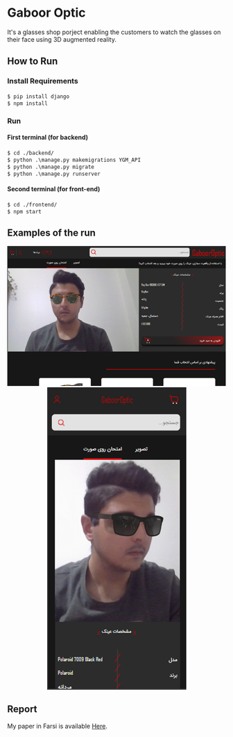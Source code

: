 # Gaboor Optic

It's a glasses shop porject enabling the customers to watch the glasses on their face using 3D augmented reality.

## How to Run
### Install Requirements
    $ pip install django
    $ npm install

### Run
  #### First terminal (for backend)
    $ cd ./backend/
    $ python .\manage.py makemigrations YGM_API
    $ python .\manage.py migrate
    $ python .\manage.py runserver
  
  #### Second terminal (for front-end)
    $ cd ./frontend/
    $ npm start
    
## Examples of the run
<p align="center">
  <img src="https://github.com/salinaria/gaboor-optic/blob/main/1.png?raw=true" alt="Logo" />
  <img src="https://github.com/salinaria/gaboor-optic/blob/main/2.png?raw=true" alt="Logo"/>
</p>

## Report
My paper in Farsi is available [Here](https://github.com/salinaria/gaboor-optic/blob/main/payan_name.pdf).


